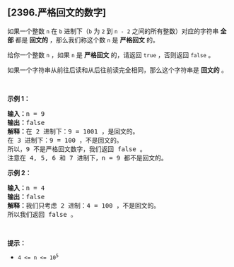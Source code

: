 ## [2396.严格回文的数字]
<p>如果一个整数 <code>n</code>&nbsp;在 <code>b</code>&nbsp;进制下（<code>b</code>&nbsp;为 <code>2</code>&nbsp;到 <code>n - 2</code>&nbsp;之间的所有整数）对应的字符串&nbsp;<strong>全部</strong>&nbsp;都是 <strong>回文的</strong>&nbsp;，那么我们称这个数&nbsp;<code>n</code>&nbsp;是 <strong>严格回文</strong>&nbsp;的。</p>

<p>给你一个整数&nbsp;<code>n</code>&nbsp;，如果 <code>n</code>&nbsp;是 <strong>严格回文</strong>&nbsp;的，请返回&nbsp;<code>true</code> ，否则返回<em>&nbsp;</em><code>false</code>&nbsp;。</p>

<p>如果一个字符串从前往后读和从后往前读完全相同，那么这个字符串是 <strong>回文的</strong>&nbsp;。</p>

<p>&nbsp;</p>

<p><strong>示例 1：</strong></p>

<pre><b>输入：</b>n = 9
<b>输出：</b>false
<b>解释：</b>在 2 进制下：9 = 1001 ，是回文的。
在 3 进制下：9 = 100 ，不是回文的。
所以，9 不是严格回文数字，我们返回 false 。
注意在 4, 5, 6 和 7 进制下，n = 9 都不是回文的。
</pre>

<p><strong>示例 2：</strong></p>

<pre><b>输入：</b>n = 4
<b>输出：</b>false
<b>解释：</b>我们只考虑 2 进制：4 = 100 ，不是回文的。
所以我们返回 false 。
</pre>

<p>&nbsp;</p>

<p><strong>提示：</strong></p>

<ul>
	<li><code>4 &lt;= n &lt;= 10<sup>5</sup></code></li>
</ul>
